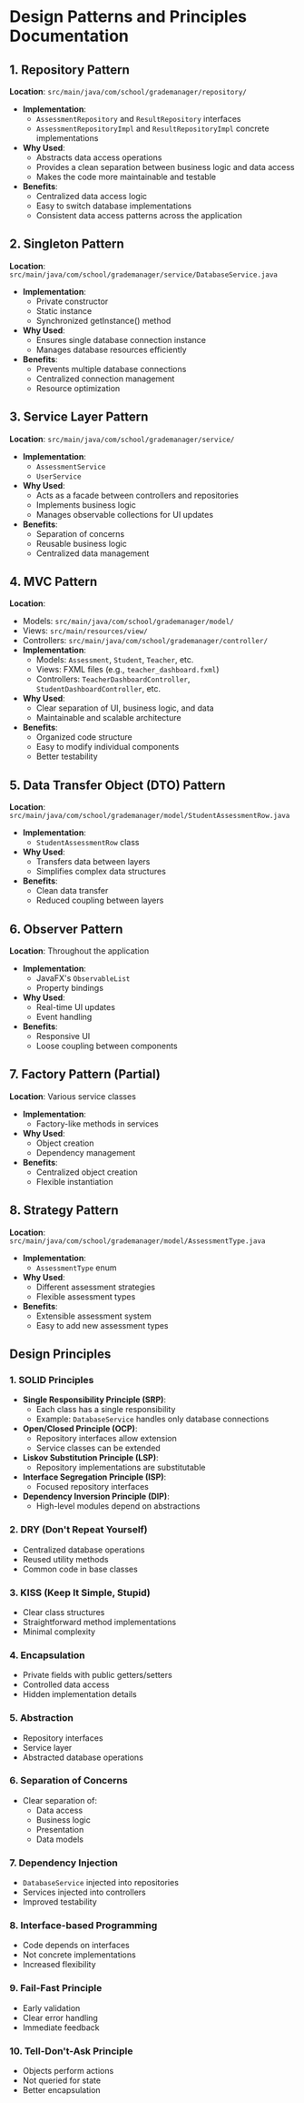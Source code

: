 # Design Patterns and Principles Documentation

## 1. Repository Pattern
**Location**: `src/main/java/com/school/grademanager/repository/`
- **Implementation**: 
  - `AssessmentRepository` and `ResultRepository` interfaces
  - `AssessmentRepositoryImpl` and `ResultRepositoryImpl` concrete implementations
- **Why Used**: 
  - Abstracts data access operations
  - Provides a clean separation between business logic and data access
  - Makes the code more maintainable and testable
- **Benefits**:
  - Centralized data access logic
  - Easy to switch database implementations
  - Consistent data access patterns across the application

## 2. Singleton Pattern
**Location**: `src/main/java/com/school/grademanager/service/DatabaseService.java`
- **Implementation**: 
  - Private constructor
  - Static instance
  - Synchronized getInstance() method
- **Why Used**:
  - Ensures single database connection instance
  - Manages database resources efficiently
- **Benefits**:
  - Prevents multiple database connections
  - Centralized connection management
  - Resource optimization

## 3. Service Layer Pattern
**Location**: `src/main/java/com/school/grademanager/service/`
- **Implementation**:
  - `AssessmentService`
  - `UserService`
- **Why Used**:
  - Acts as a facade between controllers and repositories
  - Implements business logic
  - Manages observable collections for UI updates
- **Benefits**:
  - Separation of concerns
  - Reusable business logic
  - Centralized data management

## 4. MVC Pattern
**Location**: 
- Models: `src/main/java/com/school/grademanager/model/`
- Views: `src/main/resources/view/`
- Controllers: `src/main/java/com/school/grademanager/controller/`
- **Implementation**:
  - Models: `Assessment`, `Student`, `Teacher`, etc.
  - Views: FXML files (e.g., `teacher_dashboard.fxml`)
  - Controllers: `TeacherDashboardController`, `StudentDashboardController`, etc.
- **Why Used**:
  - Clear separation of UI, business logic, and data
  - Maintainable and scalable architecture
- **Benefits**:
  - Organized code structure
  - Easy to modify individual components
  - Better testability

## 5. Data Transfer Object (DTO) Pattern
**Location**: `src/main/java/com/school/grademanager/model/StudentAssessmentRow.java`
- **Implementation**:
  - `StudentAssessmentRow` class
- **Why Used**:
  - Transfers data between layers
  - Simplifies complex data structures
- **Benefits**:
  - Clean data transfer
  - Reduced coupling between layers

## 6. Observer Pattern
**Location**: Throughout the application
- **Implementation**:
  - JavaFX's `ObservableList`
  - Property bindings
- **Why Used**:
  - Real-time UI updates
  - Event handling
- **Benefits**:
  - Responsive UI
  - Loose coupling between components

## 7. Factory Pattern (Partial)
**Location**: Various service classes
- **Implementation**:
  - Factory-like methods in services
- **Why Used**:
  - Object creation
  - Dependency management
- **Benefits**:
  - Centralized object creation
  - Flexible instantiation

## 8. Strategy Pattern
**Location**: `src/main/java/com/school/grademanager/model/AssessmentType.java`
- **Implementation**:
  - `AssessmentType` enum
- **Why Used**:
  - Different assessment strategies
  - Flexible assessment types
- **Benefits**:
  - Extensible assessment system
  - Easy to add new assessment types

## Design Principles

### 1. SOLID Principles
- **Single Responsibility Principle (SRP)**:
  - Each class has a single responsibility
  - Example: `DatabaseService` handles only database connections
- **Open/Closed Principle (OCP)**:
  - Repository interfaces allow extension
  - Service classes can be extended
- **Liskov Substitution Principle (LSP)**:
  - Repository implementations are substitutable
- **Interface Segregation Principle (ISP)**:
  - Focused repository interfaces
- **Dependency Inversion Principle (DIP)**:
  - High-level modules depend on abstractions

### 2. DRY (Don't Repeat Yourself)
- Centralized database operations
- Reused utility methods
- Common code in base classes

### 3. KISS (Keep It Simple, Stupid)
- Clear class structures
- Straightforward method implementations
- Minimal complexity

### 4. Encapsulation
- Private fields with public getters/setters
- Controlled data access
- Hidden implementation details

### 5. Abstraction
- Repository interfaces
- Service layer
- Abstracted database operations

### 6. Separation of Concerns
- Clear separation of:
  - Data access
  - Business logic
  - Presentation
  - Data models

### 7. Dependency Injection
- `DatabaseService` injected into repositories
- Services injected into controllers
- Improved testability

### 8. Interface-based Programming
- Code depends on interfaces
- Not concrete implementations
- Increased flexibility

### 9. Fail-Fast Principle
- Early validation
- Clear error handling
- Immediate feedback

### 10. Tell-Don't-Ask Principle
- Objects perform actions
- Not queried for state
- Better encapsulation

